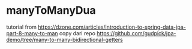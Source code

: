 # manyToManyDua
tutorial from https://dzone.com/articles/introduction-to-spring-data-jpa-part-8-many-to-man
copy dari repo https://github.com/gudpick/jpa-demo/tree/many-to-many-bidirectional-getters
